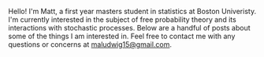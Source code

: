 Hello! I'm Matt, a first year masters student in statistics at Boston Univeristy. I'm currently interested in the subject of free probability theory and its interactions with stochastic processes. Below are a handful of posts about some of the things I am interested in. Feel free to contact me with any questions or concerns at maludwig15@gmail.com.


